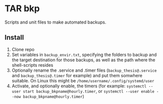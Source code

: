 # TAR bkp

Scripts and unit files to make automated backups.

## Install

 1. Clone repo
 2. Set variables in `backup_envir.txt`, specifying the folders to backup
and the target destination for those backups, as well as the path where the
shell-scripts resides
 3. Optionally rename the .service and .timer files (`backup_thesis@.service` 
and `backup_thesis@.timer` for example) and put them somwhere suitable. On 
Linux this might be `/home/username/.config/systemd/user`
 4. Activate, and optionally enable, the timers (for example: `systemctl --user start
backup_bkpname@hourly.timer`, or `systemctl --user enable --now
backup_bkpname@hourly.timer`)
